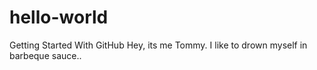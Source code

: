 # hello-world
Getting Started With GitHub
Hey, its me Tommy. I like to drown myself in barbeque sauce.. 
